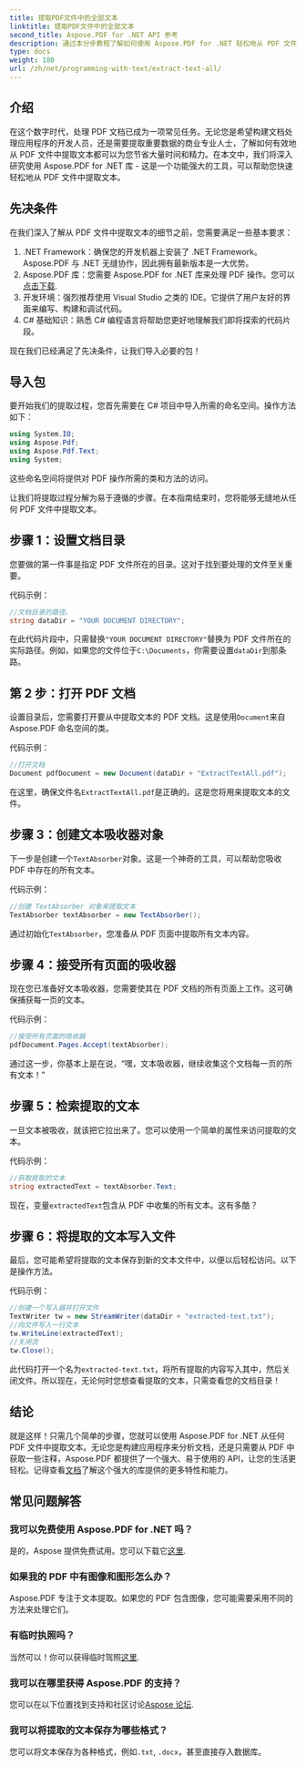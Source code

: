 ```yaml
---
title: 提取PDF文件中的全部文本
linktitle: 提取PDF文件中的全部文本
second_title: Aspose.PDF for .NET API 参考
description: 通过本分步教程了解如何使用 Aspose.PDF for .NET 轻松地从 PDF 文件中提取文本。
type: docs
weight: 180
url: /zh/net/programming-with-text/extract-text-all/
---
```

## 介绍

在这个数字时代，处理 PDF 文档已成为一项常见任务。无论您是希望构建文档处理应用程序的开发人员，还是需要提取重要数据的商业专业人士，了解如何有效地从 PDF 文件中提取文本都可以为您节省大量时间和精力。在本文中，我们将深入研究使用 Aspose.PDF for .NET 库 - 这是一个功能强大的工具，可以帮助您快速轻松地从 PDF 文件中提取文本。

## 先决条件

在我们深入了解从 PDF 文件中提取文本的细节之前，您需要满足一些基本要求：

1. .NET Framework：确保您的开发机器上安装了 .NET Framework。Aspose.PDF 与 .NET 无缝协作，因此拥有最新版本是一大优势。
2. Aspose.PDF 库：您需要 Aspose.PDF for .NET 库来处理 PDF 操作。您可以[点击下载](https://releases.aspose.com/pdf/net/).
3. 开发环境：强烈推荐使用 Visual Studio 之类的 IDE。它提供了用户友好的界面来编写、构建和调试代码。
4. C# 基础知识：熟悉 C# 编程语言将帮助您更好地理解我们即将探索的代码片段。

现在我们已经满足了先决条件，让我们导入必要的包！

## 导入包

要开始我们的提取过程，您首先需要在 C# 项目中导入所需的命名空间。操作方法如下：

```csharp
using System.IO;
using Aspose.Pdf;
using Aspose.Pdf.Text;
using System;
```

这些命名空间将提供对 PDF 操作所需的类和方法的访问。 

让我们将提取过程分解为易于遵循的步骤。在本指南结束时，您将能够无缝地从任何 PDF 文件中提取文本。

## 步骤 1：设置文档目录

您要做的第一件事是指定 PDF 文件所在的目录。这对于找到要处理的文件至关重要。

代码示例：

```csharp
//文档目录的路径。
string dataDir = "YOUR DOCUMENT DIRECTORY";
```

在此代码片段中，只需替换`"YOUR DOCUMENT DIRECTORY"`替换为 PDF 文件所在的实际路径。例如，如果您的文件位于`C:\Documents`，你需要设置`dataDir`到那条路。

## 第 2 步：打开 PDF 文档

设置目录后，您需要打开要从中提取文本的 PDF 文档。这是使用`Document`来自 Aspose.PDF 命名空间的类。

代码示例：

```csharp
//打开文档
Document pdfDocument = new Document(dataDir + "ExtractTextAll.pdf");
```

在这里，确保文件名`ExtractTextAll.pdf`是正确的。这是您将用来提取文本的文件。

## 步骤 3：创建文本吸收器对象

下一步是创建一个`TextAbsorber`对象。这是一个神奇的工具，可以帮助您吸收 PDF 中存在的所有文本。

代码示例：

```csharp
//创建 TextAbsorber 对象来提取文本
TextAbsorber textAbsorber = new TextAbsorber();
```

通过初始化`TextAbsorber`，您准备从 PDF 页面中提取所有文本内容。

## 步骤 4：接受所有页面的吸收器

现在您已准备好文本吸收器，您需要使其在 PDF 文档的所有页面上工作。这可确保捕获每一页的文本。

代码示例：

```csharp
//接受所有页面的吸收器
pdfDocument.Pages.Accept(textAbsorber);
```

通过这一步，你基本上是在说，“嘿，文本吸收器，继续收集这个文档每一页的所有文本！”

## 步骤 5：检索提取的文本

一旦文本被吸收，就该把它拉出来了。您可以使用一个简单的属性来访问提取的文本。

代码示例：

```csharp
//获取提取的文本
string extractedText = textAbsorber.Text;
```

现在，变量`extractedText`包含从 PDF 中收集的所有文本。这有多酷？

## 步骤 6：将提取的文本写入文件

最后，您可能希望将提取的文本保存到新的文本文件中，以便以后轻松访问。以下是操作方法。

代码示例：

```csharp
//创建一个写入器并打开文件
TextWriter tw = new StreamWriter(dataDir + "extracted-text.txt");
//向文件写入一行文本
tw.WriteLine(extractedText);
//关闭流
tw.Close();
```

此代码打开一个名为`extracted-text.txt`，将所有提取的内容写入其中，然后关闭文件。所以现在，无论何时您想查看提取的文本，只需查看您的文档目录！

## 结论

就是这样！只需几个简单的步骤，您就可以使用 Aspose.PDF for .NET 从任何 PDF 文件中提取文本。无论您是构建应用程序来分析文档，还是只需要从 PDF 中获取一些注释，Aspose.PDF 都提供了一个强大、易于使用的 API，让您的生活更轻松。记得查看[文档](https://reference.aspose.com/pdf/net/)了解这个强大的库提供的更多特性和能力。

## 常见问题解答

### 我可以免费使用 Aspose.PDF for .NET 吗？
是的，Aspose 提供免费试用。您可以下载它[这里](https://releases.aspose.com/).

### 如果我的 PDF 中有图像和图形怎么办？
Aspose.PDF 专注于文本提取。如果您的 PDF 包含图像，您可能需要采用不同的方法来处理它们。

### 有临时执照吗？
当然可以！你可以获得临时驾照[这里](https://purchase.aspose.com/temporary-license/).

### 我可以在哪里获得 Aspose.PDF 的支持？
您可以在以下位置找到支持和社区讨论[Aspose 论坛](https://forum.aspose.com/c/pdf/10).

### 我可以将提取的文本保存为哪些格式？
您可以将文本保存为各种格式，例如`.txt`, `.docx`，甚至直接存入数据库。